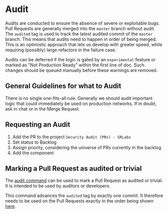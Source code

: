 # Audit

Audits are conducted to ensure the absence of severe or exploitable bugs. Pull Requests are generally merged into the
`master` branch without audit. The `audited` tag is used to track the latest audited commit of the `master` branch. This
means that audits need to happen in order of being merged.  
This is an optimistic approach that lets us develop with greater speed, while requiring (possibly) large refactors in
the failure case.

Audits can be deferred if the logic is gated by an `experimental` feature or marked as "Not Production Ready" within the
first line of doc. Such changes should be queued manually before these warnings are removed.

## General Guidelines for what to Audit

There is no single one-fits-all rule. Generally we should audit important logic that could immediately be used on
production networks. If in doubt, ask in chat or in the Merge Request.

## Requesting an Audit

1. Add the PR to the project `Security Audit (PRs) - SRLabs`
2. Set status to Backlog
3. Assign priority, considering the universe of PRs currently in the backlog
4. Add the component

## Marking a Pull Request as audited or trivial

The [audit command](../.github/commands-readme.md) can be used to mark a Pull Request as audited or trivial. It is intended to be used by auditors or developers.

This command advances the `audited` tag by exactly one commit. It therefore needs to be used on the Pull Requests exactly in the order being shown [here](https://github.com/paritytech/polkadot-sdk/compare/audited...master).
